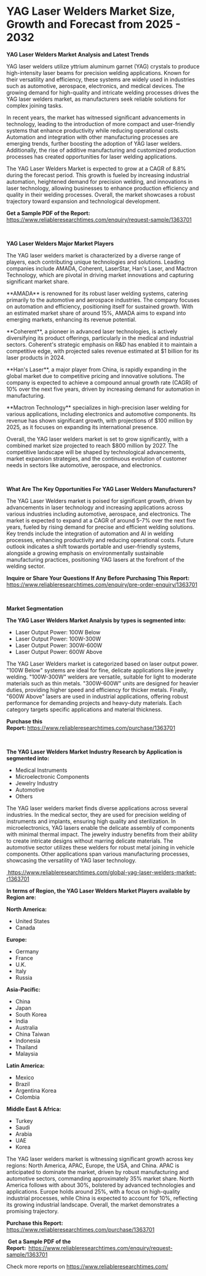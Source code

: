 <p><h1>YAG Laser Welders Market Size, Growth and Forecast from 2025 - 2032</h1></p><p><strong>YAG Laser Welders Market Analysis and Latest Trends</strong></p>
<p><p>YAG laser welders utilize yttrium aluminum garnet (YAG) crystals to produce high-intensity laser beams for precision welding applications. Known for their versatility and efficiency, these systems are widely used in industries such as automotive, aerospace, electronics, and medical devices. The growing demand for high-quality and intricate welding processes drives the YAG laser welders market, as manufacturers seek reliable solutions for complex joining tasks.</p><p>In recent years, the market has witnessed significant advancements in technology, leading to the introduction of more compact and user-friendly systems that enhance productivity while reducing operational costs. Automation and integration with other manufacturing processes are emerging trends, further boosting the adoption of YAG laser welders. Additionally, the rise of additive manufacturing and customized production processes has created opportunities for laser welding applications.</p><p>The YAG Laser Welders Market is expected to grow at a CAGR of 8.8% during the forecast period. This growth is fueled by increasing industrial automation, heightened demand for precision welding, and innovations in laser technology, allowing businesses to enhance production efficiency and quality in their welding processes. Overall, the market showcases a robust trajectory toward expansion and technological development.</p></p>
<p><strong>Get a Sample PDF of the Report:&nbsp;</strong> <a href="https://www.reliableresearchtimes.com/enquiry/request-sample/1363701?utm_campaign=3287&utm_medium=2&utm_source=Github&utm_content=ia&utm_term=10042025&utm_id=yag-laser-welders">https://www.reliableresearchtimes.com/enquiry/request-sample/1363701</a></p>
<p>&nbsp;</p>
<p><strong>YAG Laser Welders Major Market Players</strong></p>
<p><p>The YAG laser welders market is characterized by a diverse range of players, each contributing unique technologies and solutions. Leading companies include AMADA, Coherent, LaserStar, Han's Laser, and Mactron Technology, which are pivotal in driving market innovations and capturing significant market share.</p><p>**AMADA** is renowned for its robust laser welding systems, catering primarily to the automotive and aerospace industries. The company focuses on automation and efficiency, positioning itself for sustained growth. With an estimated market share of around 15%, AMADA aims to expand into emerging markets, enhancing its revenue potential.</p><p>**Coherent**, a pioneer in advanced laser technologies, is actively diversifying its product offerings, particularly in the medical and industrial sectors. Coherent's strategic emphasis on R&D has enabled it to maintain a competitive edge, with projected sales revenue estimated at $1 billion for its laser products in 2024.</p><p>**Han's Laser**, a major player from China, is rapidly expanding in the global market due to competitive pricing and innovative solutions. The company is expected to achieve a compound annual growth rate (CAGR) of 10% over the next five years, driven by increasing demand for automation in manufacturing.</p><p>**Mactron Technology** specializes in high-precision laser welding for various applications, including electronics and automotive components. Its revenue has shown significant growth, with projections of $100 million by 2025, as it focuses on expanding its international presence.</p><p>Overall, the YAG laser welders market is set to grow significantly, with a combined market size projected to reach $800 million by 2027. The competitive landscape will be shaped by technological advancements, market expansion strategies, and the continuous evolution of customer needs in sectors like automotive, aerospace, and electronics.</p></p>
<p>&nbsp;</p>
<p><strong>What Are The Key Opportunities For YAG Laser Welders Manufacturers?</strong></p>
<p><p>The YAG Laser Welders market is poised for significant growth, driven by advancements in laser technology and increasing applications across various industries including automotive, aerospace, and electronics. The market is expected to expand at a CAGR of around 5-7% over the next five years, fueled by rising demand for precise and efficient welding solutions. Key trends include the integration of automation and AI in welding processes, enhancing productivity and reducing operational costs. Future outlook indicates a shift towards portable and user-friendly systems, alongside a growing emphasis on environmentally sustainable manufacturing practices, positioning YAG lasers at the forefront of the welding sector.</p></p>
<p><strong>Inquire or Share Your Questions If Any Before Purchasing This Report:</strong> <a href="https://www.reliableresearchtimes.com/enquiry/pre-order-enquiry/1363701?utm_campaign=3287&utm_medium=2&utm_source=Github&utm_content=ia&utm_term=10042025&utm_id=yag-laser-welders">https://www.reliableresearchtimes.com/enquiry/pre-order-enquiry/1363701</a></p>
<p>&nbsp;</p>
<p><strong>Market Segmentation</strong></p>
<p><strong>The YAG Laser Welders Market Analysis by types is segmented into:</strong></p>
<p><ul><li>Laser Output Power: 100W Below</li><li>Laser Output Power: 100W-300W</li><li>Laser Output Power: 300W-600W</li><li>Laser Output Power: 600W Above</li></ul></p>
<p><p>The YAG Laser Welders market is categorized based on laser output power. "100W Below" systems are ideal for fine, delicate applications like jewelry welding. "100W-300W" welders are versatile, suitable for light to moderate materials such as thin metals. "300W-600W" units are designed for heavier duties, providing higher speed and efficiency for thicker metals. Finally, "600W Above" lasers are used in industrial applications, offering robust performance for demanding projects and heavy-duty materials. Each category targets specific applications and material thickness.</p></p>
<p><strong>Purchase this Report:&nbsp;</strong><a href="https://www.reliableresearchtimes.com/purchase/1363701?utm_campaign=3287&utm_medium=2&utm_source=Github&utm_content=ia&utm_term=10042025&utm_id=yag-laser-welders">https://www.reliableresearchtimes.com/purchase/1363701</a></p>
<p>&nbsp;</p>
<p><strong>The YAG Laser Welders Market Industry Research by Application is segmented into:</strong></p>
<p><ul><li>Medical Instruments</li><li>Microelectronic Components</li><li>Jewelry Industry</li><li>Automotive</li><li>Others</li></ul></p>
<p><p>The YAG laser welders market finds diverse applications across several industries. In the medical sector, they are used for precision welding of instruments and implants, ensuring high quality and sterilization. In microelectronics, YAG lasers enable the delicate assembly of components with minimal thermal impact. The jewelry industry benefits from their ability to create intricate designs without marring delicate materials. The automotive sector utilizes these welders for robust metal joining in vehicle components. Other applications span various manufacturing processes, showcasing the versatility of YAG laser technology.</p></p>
<p><a href="https://www.reliableresearchtimes.com/global-yag-laser-welders-market-r1363701?utm_campaign=3287&utm_medium=2&utm_source=Github&utm_content=ia&utm_term=10042025&utm_id=yag-laser-welders">&nbsp;https://www.reliableresearchtimes.com/global-yag-laser-welders-market-r1363701</a></p>
<p><strong>In terms of Region, the YAG Laser Welders Market Players available by Region are:</strong></p>
<p>
    <p> <strong> North America: </strong>
        <ul>
            <li>United States</li>
            <li>Canada</li>
        </ul>
        </p> 
    <p> <strong> Europe: </strong>
        <ul>
            <li>Germany</li>
            <li>France</li>
            <li>U.K.</li>
            <li>Italy</li>
            <li>Russia</li>
        </ul>
        </p> 
    <p> <strong> Asia-Pacific: </strong>
        <ul>
            <li>China</li>
            <li>Japan</li>
            <li>South Korea</li>
            <li>India</li>
            <li>Australia</li>
            <li>China Taiwan</li>
            <li>Indonesia</li>
            <li>Thailand</li>
            <li>Malaysia</li>
        </ul>
        </p> 
    <p> <strong> Latin America: </strong>
        <ul>
            <li>Mexico</li>
            <li>Brazil</li>
            <li>Argentina Korea</li>
            <li>Colombia</li>
        </ul>
        </p> 
    <p> <strong> Middle East & Africa: </strong>
        <ul>
            <li>Turkey</li>
            <li>Saudi</li>
            <li>Arabia</li>
            <li>UAE</li>
            <li>Korea</li>
        </ul>
    </p>
    </p>
<p><p>The YAG laser welders market is witnessing significant growth across key regions: North America, APAC, Europe, the USA, and China. APAC is anticipated to dominate the market, driven by robust manufacturing and automotive sectors, commanding approximately 35% market share. North America follows with about 30%, bolstered by advanced technologies and applications. Europe holds around 25%, with a focus on high-quality industrial processes, while China is expected to account for 10%, reflecting its growing industrial landscape. Overall, the market demonstrates a promising trajectory.</p></p>
<p><strong>Purchase this Report: </strong><a href="https://www.reliableresearchtimes.com/purchase/1363701?utm_campaign=3287&utm_medium=2&utm_source=Github&utm_content=ia&utm_term=10042025&utm_id=yag-laser-welders">https://www.reliableresearchtimes.com/purchase/1363701</a></p>
<p>&nbsp;<strong>Get a Sample PDF of the Report:&nbsp;&nbsp;</strong><a href="https://www.reliableresearchtimes.com/enquiry/request-sample/1363701?utm_campaign=3287&utm_medium=2&utm_source=Github&utm_content=ia&utm_term=10042025&utm_id=yag-laser-welders">https://www.reliableresearchtimes.com/enquiry/request-sample/1363701</a></p>
<p><strong></strong></p>
<p>Check more reports on <a href="https://www.reliableresearchtimes.com/?utm_campaign=3287&utm_medium=2&utm_source=Github&utm_content=ia&utm_term=10042025&utm_id=yag-laser-welders">https://www.reliableresearchtimes.com/</a></p>